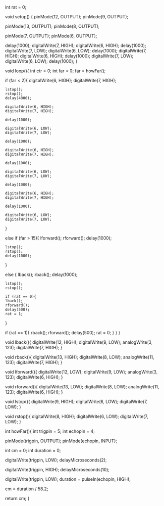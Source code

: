 int rat = 0;

void setup() {
  pinMode(12, OUTPUT);
  pinMode(9, OUTPUT);

  pinMode(13, OUTPUT);
  pinMode(8, OUTPUT);

  pinMode(7, OUTPUT);
  pinMode(6, OUTPUT);

  delay(1000);
  digitalWrite(7, HIGH);
  digitalWrite(6, HIGH);
  delay(1000);
  digitalWrite(7, LOW);
  digitalWrite(6, LOW);
  delay(1000);
  digitalWrite(7, HIGH);
  digitalWrite(6, HIGH);
  delay(1000);
  digitalWrite(7, LOW);
  digitalWrite(6, LOW);
  delay(1000);
}

void loop(){
  int ctr = 0;
  int far = 0;
  far = howFar();
    
  if (far < 2){
    digitalWrite(6, HIGH);
    digitalWrite(7, HIGH);
    
    lstop();
    rstop();
    delay(4000);
    
    digitalWrite(6, HIGH);
    digitalWrite(7, HIGH);
    
    delay(1000);
    
    digitalWrite(6, LOW);
    digitalWrite(7, LOW);
    
    delay(1000);
    
    digitalWrite(6, HIGH);
    digitalWrite(7, HIGH);
    
    delay(1000);
    
    digitalWrite(6, LOW);
    digitalWrite(7, LOW); 
    
    delay(1000);
    
    digitalWrite(6, HIGH);
    digitalWrite(7, HIGH);
    
    delay(1000);
    
    digitalWrite(6, LOW);
    digitalWrite(7, LOW);
  }
  
  else if (far > 15){
    lforward();
    rforward();
    delay(1000);
    
    lstop();
    rstop();
    delay(1000);
  }
  
  else {
    lback();
    rback();
    delay(1000);
    
    lstop();
    rstop();
        
    if (rat == 0){
    lback();
    rforward();
    delay(500);
    rat = 1;
   }
   
   if (rat == 1){
     rback();
     rforward();
     delay(500);
     rat = 0;
   }
}
}

void lback(){
  digitalWrite(12, HIGH);
  digitalWrite(9, LOW);
  analogWrite(3, 123);
  digitalWrite(7, HIGH);
}

void rback(){
  digitalWrite(13, HIGH);
  digitalWrite(8, LOW);
  analogWrite(11, 123);
  digitalWrite(7, HIGH);
}

void lforward(){
  digitalWrite(12, LOW);
  digitalWrite(9, LOW);
  analogWrite(3, 123);
  digitalWrite(6, HIGH);
}

void rforward(){
  digitalWrite(13, LOW);
  digitalWrite(8, LOW);
  analogWrite(11, 123);
  digitalWrite(6, HIGH);
}

void lstop(){
  digitalWrite(9, HIGH);
  digitalWrite(6, LOW);
  digitalWrite(7, LOW);
}

void rstop(){
  digitalWrite(8, HIGH);
  digitalWrite(6, LOW);
  digitalWrite(7, LOW);
}

int howFar(){
  int trigpin = 5;
  int echopin = 4;
    
  pinMode(trigpin, OUTPUT);
  pinMode(echopin, INPUT);
  
  int cm = 0;
  int duration = 0;
  
  digitalWrite(trigpin, LOW);
  delayMicroseconds(2);
  
  digitalWrite(trigpin, HIGH);
  delayMicroseconds(10);
  
  digitalWrite(trigpin, LOW);
  duration = pulseIn(echopin, HIGH);
  
  cm = duration / 58.2;
    
  return cm;
}
